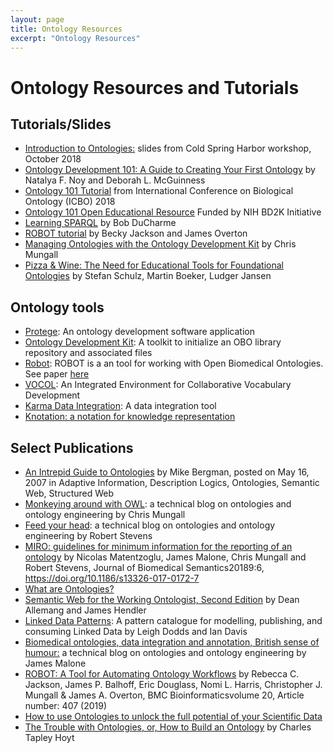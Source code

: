 ```yaml
---
layout: page
title: Ontology Resources
excerpt: "Ontology Resources"
---
```


# Ontology Resources and Tutorials

##  Tutorials/Slides
- [Introduction to Ontologies:</a> slides from Cold Spring Harbor workshop, October 2018](https://github.com/prog4biol/pfb2018/blob/master/workshops/Ontologies/IntroToOntologies_CSH_2018-10-28g.pdf)
- [Ontology Development 101: A Guide to Creating Your First Ontology</a> by Natalya F. Noy and Deborah L. McGuinness](http://www.ksl.stanford.edu/people/dlm/papers/ontology101/ontology101-noy-mcguinness.html)
- [Ontology 101 Tutorial](http://icbo2018.cgrb.oregonstate.edu/node/19) from International Conference on Biological Ontology (ICBO) 2018
- [Ontology 101 Open Educational Resource](https://github.com/OHSUBD2K/BDK14-Ontologies-101) Funded by NIH BD2K Initiative
- [Learning SPARQL](http://www.learningsparql.com/) by Bob DuCharme
- [ROBOT tutorial](https://github.com/rctauber/robot-tutorial) by Becky Jackson and James Overton
- [Managing Ontologies with the Ontology Development Kit](https://www.slideshare.net/cmungall/ontology-development-kit-bioontologies-2019) by Chris Mungall</li>
- [Pizza & Wine: The Need for Educational Tools for Foundational Ontologies](https://www.semanticscholar.org/paper/Pizza-%26-Wine%3A-The-Need-for-Educational-Tools-for-Schulz-Boeker/f11eeeb341e1a8fb5387eb7eff2f293953f902bc) by Stefan Schulz, Martin Boeker, Ludger Jansen

## Ontology tools
- [Protege](https://protege.stanford.edu/): An ontology development software application
- [Ontology Development Kit](https://github.com/INCATools/ontology-development-kit): A toolkit to initialize an OBO library repository and associated files
- [Robot](http://robot.obolibrary.org/): ROBOT is a an tool for working with Open Biomedical Ontologies. See paper [here](https://bmcbioinformatics.biomedcentral.com/articles/10.1186/s12859-019-3002-3)
- [VOCOL](https://vocol.iais.fraunhofer.de/): An Integrated Environment for Collaborative Vocabulary Development
- [Karma Data Integration](http://usc-isi-i2.github.io/karma/): A data integration tool
- [Knotation: a notation for knowledge representation](https://knotation.org/)
					
## Select Publications

- [An Intrepid Guide to Ontologies](http://www.mkbergman.com/date/2007/05/16/) by Mike Bergman, posted on May 16, 2007 in Adaptive Information, Description Logics, Ontologies, Semantic Web, Structured Web
- [Monkeying around with OWL](https://douroucouli.wordpress.com/): a technical blog on ontologies and ontology engineering by Chris Mungall
- [Feed your head](https://robertdavidstevens.wordpress.com/): a technical blog on ontologies and ontology engineering by Robert Stevens
- [MIRO: guidelines for minimum information for the reporting of an ontology](https://jbiomedsem.biomedcentral.com/articles/10.1186/s13326-017-0172-7) by Nicolas Matentzoglu, James Malone, Chris Mungall and Robert Stevens, Journal of Biomedical Semantics20189:6, https://doi.org/10.1186/s13326-017-0172-7
- [What are Ontologies?](https://www.ontotext.com/knowledgehub/fundamentals/what-are-ontologies)
- [Semantic Web for the Working Ontologist, Second Edition](http://workingontologist.org) by Dean Allemang and James Hendler
- [Linked Data Patterns](http://patterns.dataincubator.org/book/): A pattern catalogue for modelling, publishing, and consuming Linked Data by Leigh Dodds and Ian Davis
- [Biomedical ontologies, data integration and annotation, British sense of humour:](http://drjamesmalone.blogspot.com/) a technical blog on ontologies and ontology engineering by James Malone
- [ROBOT: A Tool for Automating Ontology Workflows](https://bmcbioinformatics.biomedcentral.com/articles/10.1186/s12859-019-3002-3) by Rebecca C. Jackson, James P. Balhoff, Eric Douglass, Nomi L. Harris, Christopher J. Mungall & James A. Overton, BMC Bioinformaticsvolume 20, Article number: 407 (2019)
- [How to use Ontologies to unlock the full potential of your Scientific Data](https://www.scibite.com/news/how-to-use-ontologies-to-unlock-the-full-potential-of-your-scientific-data-part-1/)
- [The Trouble with Ontologies, or, How to Build an Ontology](https://cthoyt.com/2020/05/12/building-an-ontology.html) by Charles Tapley Hoyt

